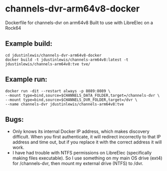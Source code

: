 # channels-dvr-arm64v8-docker
Dockerfile for channels-dvr on arm64v8
Built to use with LibreElec on a Rock64

## Example build:
```
cd jdustinlewis/channels-dvr-arm64v8-docker
docker build -t jdustinlewis/channels-arm64v8:latest -t jdustinlewis/channels-arm64v8:tve tve/
```

## Example run:
```
docker run -dit --restart always -p 8089:8089 \
--mount type=bind,source=$CHANNELS_DATA_FOLDER,target=/channels-dvr \
--mount type=bind,source=$CHANNELS_DVR_FOLDER,target=/dvr \
--name channels-dvr jdustinlewis/channels-arm64v8:tve
```

## Bugs:
* Only knows its internal Docker IP address, which makes discovery difficult. When you first authenticate, it will redirect incorrectly to that IP address and time out, but if you replace it with the correct address it will work.
* I have had trouble with NTFS permissions on LibreElec (specifically making files executable). So I use something on my main OS drive (ext4) for /channels-dvr, then mount my external drive (NTFS) to /dvr.
